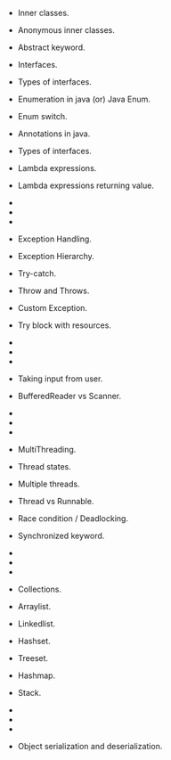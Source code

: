 * Inner classes.
* Anonymous inner classes.
* Abstract keyword.
* Interfaces.
* Types of interfaces.
* Enumeration in java (or) Java Enum.
* Enum switch.
* Annotations in java.
* Types of interfaces.
* Lambda expressions.
* Lambda expressions returning value.
*
*
*
* Exception Handling.
* Exception Hierarchy.
* Try-catch.
* Throw and Throws.
* Custom Exception.
* Try block with resources.

* 
*
*

* Taking input from user.
* BufferedReader vs Scanner.

*
*
*


* MultiThreading.
* Thread states.
* Multiple threads.
* Thread vs Runnable.
* Race condition / Deadlocking.
* Synchronized keyword.

*
*
*


* Collections.
* Arraylist.
* Linkedlist.
* Hashset.
* Treeset.
* Hashmap.
* Stack.

*
*
*


* Object serialization and deserialization.
